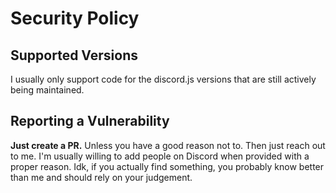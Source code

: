 # Security Policy

## Supported Versions

I usually only support code for the discord.js versions that are still actively being maintained.

## Reporting a Vulnerability

**Just create a PR.**
Unless you have a good reason not to. Then just reach out to me.
I'm usually willing to add people on Discord when provided with a proper reason.
Idk, if you actually find something, you probably know better than me and should rely on your judgement.
